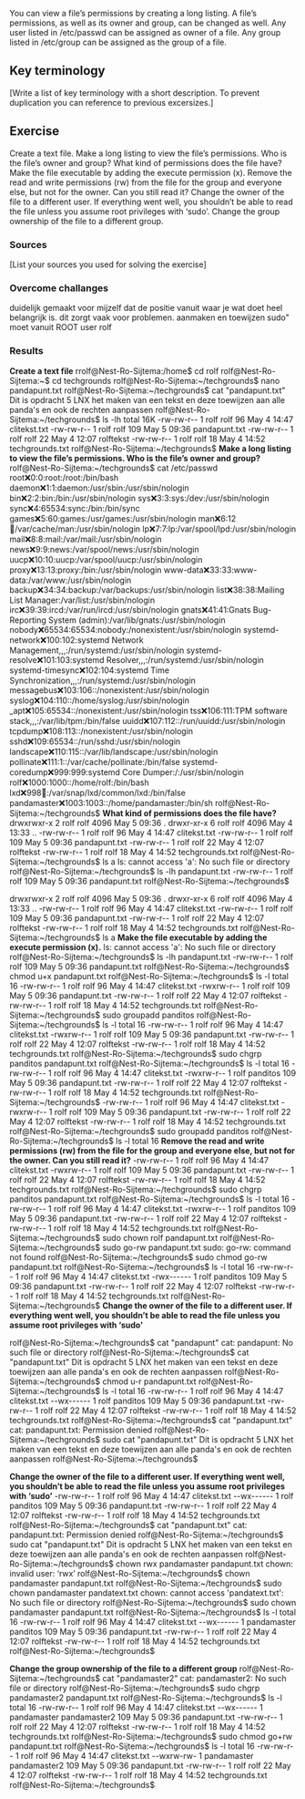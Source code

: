 
You can view a file’s permissions by creating a long listing. A file’s permissions, as well as its owner and group, can be changed as well.
Any user listed in /etc/passwd can be assigned as owner of a file.
Any group listed in /etc/group can be assigned as the group of a file.

## Key terminology
[Write a list of key terminology with a short description. To prevent duplication you can reference to previous excersizes.]

## Exercise
Create a text file.
Make a long listing to view the file’s permissions. Who is the file’s owner and group? What kind of permissions does the file have?
Make the file executable by adding the execute permission (x).
Remove the read and write permissions (rw) from the file for the group and everyone else, but not for the owner. Can you still read it?
Change the owner of the file to a different user. If everything went well, you shouldn’t be able to read the file unless you assume root privileges with ‘sudo’.
Change the group ownership of the file to a different group.

### Sources
[List your sources you used for solving the exercise]

### Overcome challanges
duidelijk gemaakt voor mijzelf dat de positie vanuit waar je wat doet heel belangrijk is.  dit zorgt vaak voor problemen.  aanmaken en toewijzen sudo" moet vanuit ROOT user rolf

### Results
**Create a text file**
rrolf@Nest-Ro-Sijtema:/home$ cd rolf
rolf@Nest-Ro-Sijtema:~$ cd techgrounds
rolf@Nest-Ro-Sijtema:~/techgrounds$ nano pandapunt.txt
rolf@Nest-Ro-Sijtema:~/techgrounds$ cat "pandapunt.txt"
Dit is opdracht 5 LNX
het maken van een tekst en deze toewijzen aan alle panda's en ook de rechten aanpassen
rolf@Nest-Ro-Sijtema:~/techgrounds$ ls -lh
total 16K
-rw-rw-r-- 1 rolf rolf  96 May  4 14:47 clitekst.txt
-rw-rw-r-- 1 rolf rolf 109 May  5 09:36 pandapunt.txt
-rw-rw-r-- 1 rolf rolf  22 May  4 12:07 rolftekst
-rw-rw-r-- 1 rolf rolf  18 May  4 14:52 techgrounds.txt
rolf@Nest-Ro-Sijtema:~/techgrounds$ 
**Make a long listing to view the file’s permissions. Who is the file’s owner and group?**
rolf@Nest-Ro-Sijtema:~/techgrounds$ cat /etc/passwd
root:x:0:0:root:/root:/bin/bash
daemon:x:1:1:daemon:/usr/sbin:/usr/sbin/nologin
bin:x:2:2:bin:/bin:/usr/sbin/nologin
sys:x:3:3:sys:/dev:/usr/sbin/nologin
sync:x:4:65534:sync:/bin:/bin/sync
games:x:5:60:games:/usr/games:/usr/sbin/nologin
man:x:6:12:man:/var/cache/man:/usr/sbin/nologin
lp:x:7:7:lp:/var/spool/lpd:/usr/sbin/nologin
mail:x:8:8:mail:/var/mail:/usr/sbin/nologin
news:x:9:9:news:/var/spool/news:/usr/sbin/nologin
uucp:x:10:10:uucp:/var/spool/uucp:/usr/sbin/nologin
proxy:x:13:13:proxy:/bin:/usr/sbin/nologin
www-data:x:33:33:www-data:/var/www:/usr/sbin/nologin
backup:x:34:34:backup:/var/backups:/usr/sbin/nologin
list:x:38:38:Mailing List Manager:/var/list:/usr/sbin/nologin
irc:x:39:39:ircd:/var/run/ircd:/usr/sbin/nologin
gnats:x:41:41:Gnats Bug-Reporting System (admin):/var/lib/gnats:/usr/sbin/nologin
nobody:x:65534:65534:nobody:/nonexistent:/usr/sbin/nologin
systemd-network:x:100:102:systemd Network Management,,,:/run/systemd:/usr/sbin/nologin
systemd-resolve:x:101:103:systemd Resolver,,,:/run/systemd:/usr/sbin/nologin
systemd-timesync:x:102:104:systemd Time Synchronization,,,:/run/systemd:/usr/sbin/nologin
messagebus:x:103:106::/nonexistent:/usr/sbin/nologin
syslog:x:104:110::/home/syslog:/usr/sbin/nologin
_apt:x:105:65534::/nonexistent:/usr/sbin/nologin
tss:x:106:111:TPM software stack,,,:/var/lib/tpm:/bin/false
uuidd:x:107:112::/run/uuidd:/usr/sbin/nologin
tcpdump:x:108:113::/nonexistent:/usr/sbin/nologin
sshd:x:109:65534::/run/sshd:/usr/sbin/nologin
landscape:x:110:115::/var/lib/landscape:/usr/sbin/nologin
pollinate:x:111:1::/var/cache/pollinate:/bin/false
systemd-coredump:x:999:999:systemd Core Dumper:/:/usr/sbin/nologin
rolf:x:1000:1000::/home/rolf:/bin/bash
lxd:x:998:100::/var/snap/lxd/common/lxd:/bin/false
pandamaster:x:1003:1003::/home/pandamaster:/bin/sh
rolf@Nest-Ro-Sijtema:~/techgrounds$ 
**What kind of permissions does the file have?**
drwxrwxr-x 2 rolf rolf 4096 May  5 09:36 .
drwxr-xr-x 6 rolf rolf 4096 May  4 13:33 ..
-rw-rw-r-- 1 rolf rolf   96 May  4 14:47 clitekst.txt
-rw-rw-r-- 1 rolf rolf  109 May  5 09:36 pandapunt.txt
-rw-rw-r-- 1 rolf rolf   22 May  4 12:07 rolftekst
-rw-rw-r-- 1 rolf rolf   18 May  4 14:52 techgrounds.txt
rolf@Nest-Ro-Sijtema:~/techgrounds$ ls a
ls: cannot access 'a': No such file or directory
rolf@Nest-Ro-Sijtema:~/techgrounds$ ls -lh pandapunt.txt
-rw-rw-r-- 1 rolf rolf 109 May  5 09:36 pandapunt.txt
rolf@Nest-Ro-Sijtema:~/techgrounds$ 

drwxrwxr-x 2 rolf rolf 4096 May  5 09:36 .
drwxr-xr-x 6 rolf rolf 4096 May  4 13:33 ..
-rw-rw-r-- 1 rolf rolf   96 May  4 14:47 clitekst.txt
-rw-rw-r-- 1 rolf rolf  109 May  5 09:36 pandapunt.txt
-rw-rw-r-- 1 rolf rolf   22 May  4 12:07 rolftekst
-rw-rw-r-- 1 rolf rolf   18 May  4 14:52 techgrounds.txt
rolf@Nest-Ro-Sijtema:~/techgrounds$ ls a
**Make the file executable by adding the execute permission (x).**
ls: cannot access 'a': No such file or directory
rolf@Nest-Ro-Sijtema:~/techgrounds$ ls -lh pandapunt.txt
-rw-rw-r-- 1 rolf rolf 109 May  5 09:36 pandapunt.txt
rolf@Nest-Ro-Sijtema:~/techgrounds$ chmod u+x pandapunt.txt
rolf@Nest-Ro-Sijtema:~/techgrounds$ ls -l
total 16
-rw-rw-r-- 1 rolf rolf  96 May  4 14:47 clitekst.txt
-rwxrw-r-- 1 rolf rolf 109 May  5 09:36 pandapunt.txt
-rw-rw-r-- 1 rolf rolf  22 May  4 12:07 rolftekst
-rw-rw-r-- 1 rolf rolf  18 May  4 14:52 techgrounds.txt
rolf@Nest-Ro-Sijtema:~/techgrounds$ sudo groupadd panditos
rolf@Nest-Ro-Sijtema:~/techgrounds$ ls -l
total 16
-rw-rw-r-- 1 rolf rolf  96 May  4 14:47 clitekst.txt
-rwxrw-r-- 1 rolf rolf 109 May  5 09:36 pandapunt.txt
-rw-rw-r-- 1 rolf rolf  22 May  4 12:07 rolftekst
-rw-rw-r-- 1 rolf rolf  18 May  4 14:52 techgrounds.txt
rolf@Nest-Ro-Sijtema:~/techgrounds$ sudo chgrp panditos pandapunt.txt
rolf@Nest-Ro-Sijtema:~/techgrounds$ ls -l
total 16
-rw-rw-r-- 1 rolf rolf      96 May  4 14:47 clitekst.txt
-rwxrw-r-- 1 rolf panditos 109 May  5 09:36 pandapunt.txt
-rw-rw-r-- 1 rolf rolf      22 May  4 12:07 rolftekst
-rw-rw-r-- 1 rolf rolf      18 May  4 14:52 techgrounds.txt
rolf@Nest-Ro-Sijtema:~/techgrounds$ 
-rw-rw-r-- 1 rolf rolf  96 May  4 14:47 clitekst.txt
-rwxrw-r-- 1 rolf rolf 109 May  5 09:36 pandapunt.txt
-rw-rw-r-- 1 rolf rolf  22 May  4 12:07 rolftekst
-rw-rw-r-- 1 rolf rolf  18 May  4 14:52 techgrounds.txt
rolf@Nest-Ro-Sijtema:~/techgrounds$ sudo groupadd panditos
rolf@Nest-Ro-Sijtema:~/techgrounds$ ls -l
total 16
**Remove the read and write permissions (rw) from the file for the group and everyone else, but not for the owner. Can you still read it?**
-rw-rw-r-- 1 rolf rolf  96 May  4 14:47 clitekst.txt
-rwxrw-r-- 1 rolf rolf 109 May  5 09:36 pandapunt.txt
-rw-rw-r-- 1 rolf rolf  22 May  4 12:07 rolftekst
-rw-rw-r-- 1 rolf rolf  18 May  4 14:52 techgrounds.txt
rolf@Nest-Ro-Sijtema:~/techgrounds$ sudo chgrp panditos pandapunt.txt
rolf@Nest-Ro-Sijtema:~/techgrounds$ ls -l
total 16
-rw-rw-r-- 1 rolf rolf      96 May  4 14:47 clitekst.txt
-rwxrw-r-- 1 rolf panditos 109 May  5 09:36 pandapunt.txt
-rw-rw-r-- 1 rolf rolf      22 May  4 12:07 rolftekst
-rw-rw-r-- 1 rolf rolf      18 May  4 14:52 techgrounds.txt
rolf@Nest-Ro-Sijtema:~/techgrounds$ sudo chown rolf pandapunt.txt
rolf@Nest-Ro-Sijtema:~/techgrounds$ sudo go-rw pandapunt.txt
sudo: go-rw: command not found
rolf@Nest-Ro-Sijtema:~/techgrounds$ sudo chmod go-rw pandapunt.txt
rolf@Nest-Ro-Sijtema:~/techgrounds$ ls -l
total 16
-rw-rw-r-- 1 rolf rolf      96 May  4 14:47 clitekst.txt
-rwx------ 1 rolf panditos 109 May  5 09:36 pandapunt.txt
-rw-rw-r-- 1 rolf rolf      22 May  4 12:07 rolftekst
-rw-rw-r-- 1 rolf rolf      18 May  4 14:52 techgrounds.txt
rolf@Nest-Ro-Sijtema:~/techgrounds$ 
**Change the owner of the file to a different user. If everything went well, you shouldn’t be able to read the file unless you assume root privileges with ‘sudo'**

rolf@Nest-Ro-Sijtema:~/techgrounds$ cat "pandapunt" 
cat: pandapunt: No such file or directory
rolf@Nest-Ro-Sijtema:~/techgrounds$ cat "pandapunt.txt" 
Dit is opdracht 5 LNX
het maken van een tekst en deze toewijzen aan alle panda's en ook de rechten aanpassen
rolf@Nest-Ro-Sijtema:~/techgrounds$ chmod u-r pandapunt.txt 
rolf@Nest-Ro-Sijtema:~/techgrounds$ ls -l
total 16
-rw-rw-r-- 1 rolf rolf      96 May  4 14:47 clitekst.txt
--wx------ 1 rolf panditos 109 May  5 09:36 pandapunt.txt
-rw-rw-r-- 1 rolf rolf      22 May  4 12:07 rolftekst
-rw-rw-r-- 1 rolf rolf      18 May  4 14:52 techgrounds.txt
rolf@Nest-Ro-Sijtema:~/techgrounds$ cat "pandapunt.txt"
cat: pandapunt.txt: Permission denied
rolf@Nest-Ro-Sijtema:~/techgrounds$ sudo cat "pandapunt.txt"
Dit is opdracht 5 LNX
het maken van een tekst en deze toewijzen aan alle panda's en ook de rechten aanpassen
rolf@Nest-Ro-Sijtema:~/techgrounds$ 

**Change the owner of the file to a different user. If everything went well, you shouldn’t be able to read the file unless you assume root privileges with ‘sudo’**
-rw-rw-r-- 1 rolf rolf      96 May  4 14:47 clitekst.txt
--wx------ 1 rolf panditos 109 May  5 09:36 pandapunt.txt
-rw-rw-r-- 1 rolf rolf      22 May  4 12:07 rolftekst
-rw-rw-r-- 1 rolf rolf      18 May  4 14:52 techgrounds.txt
rolf@Nest-Ro-Sijtema:~/techgrounds$ cat "pandapunt.txt"
cat: pandapunt.txt: Permission denied
rolf@Nest-Ro-Sijtema:~/techgrounds$ sudo cat "pandapunt.txt"
Dit is opdracht 5 LNX
het maken van een tekst en deze toewijzen aan alle panda's en ook de rechten aanpassen
rolf@Nest-Ro-Sijtema:~/techgrounds$ chown rwx pandamaster pandapunt.txt
chown: invalid user: ‘rwx’
rolf@Nest-Ro-Sijtema:~/techgrounds$ chown pandamaster pandapunt.txt
rolf@Nest-Ro-Sijtema:~/techgrounds$ sudo chown pandamaster pandatext.txt
chown: cannot access 'pandatext.txt': No such file or directory
rolf@Nest-Ro-Sijtema:~/techgrounds$ sudo chown pandamaster pandapunt.txt
rolf@Nest-Ro-Sijtema:~/techgrounds$ ls -l
total 16
-rw-rw-r-- 1 rolf        rolf      96 May  4 14:47 clitekst.txt
--wx------ 1 pandamaster panditos 109 May  5 09:36 pandapunt.txt
-rw-rw-r-- 1 rolf        rolf      22 May  4 12:07 rolftekst
-rw-rw-r-- 1 rolf        rolf      18 May  4 14:52 techgrounds.txt
rolf@Nest-Ro-Sijtema:~/techgrounds$ 

**Change the group ownership of the file to a different group**
rolf@Nest-Ro-Sijtema:~/techgrounds$ cat "pandamaster2"
cat: pandamaster2: No such file or directory
rolf@Nest-Ro-Sijtema:~/techgrounds$ sudo chgrp pandamaster2 pandapunt.txt 
rolf@Nest-Ro-Sijtema:~/techgrounds$ ls -l
total 16
-rw-rw-r-- 1 rolf        rolf          96 May  4 14:47 clitekst.txt
--wx------ 1 pandamaster pandamaster2 109 May  5 09:36 pandapunt.txt
-rw-rw-r-- 1 rolf        rolf          22 May  4 12:07 rolftekst
-rw-rw-r-- 1 rolf        rolf          18 May  4 14:52 techgrounds.txt
rolf@Nest-Ro-Sijtema:~/techgrounds$ sudo chmod go+rw pandapunt.txt
rolf@Nest-Ro-Sijtema:~/techgrounds$ ls -l
total 16
-rw-rw-r-- 1 rolf        rolf          96 May  4 14:47 clitekst.txt
--wxrw-rw- 1 pandamaster pandamaster2 109 May  5 09:36 pandapunt.txt
-rw-rw-r-- 1 rolf        rolf          22 May  4 12:07 rolftekst
-rw-rw-r-- 1 rolf        rolf          18 May  4 14:52 techgrounds.txt
rolf@Nest-Ro-Sijtema:~/techgrounds$ 



